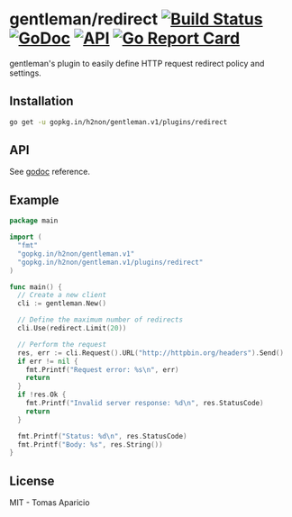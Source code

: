 # gentleman/redirect [![Build Status](https://travis-ci.org/h2non/gentleman.png)](https://travis-ci.org/h2non/gentleman) [![GoDoc](https://godoc.org/github.com/h2non/gentleman?status.svg)](https://godoc.org/github.com/h2non/gentleman) [![API](https://img.shields.io/badge/status-stable-green.svg?style=flat)](https://godoc.org/github.com/h2non/gentleman) [![Go Report Card](https://goreportcard.com/badge/github.com/h2non/gentleman)](https://goreportcard.com/report/github.com/h2non/gentleman)

gentleman's plugin to easily define HTTP request redirect policy and settings.

## Installation

```bash
go get -u gopkg.in/h2non/gentleman.v1/plugins/redirect
```

## API

See [godoc](https://godoc.org/github.com/h2non/gentleman) reference.

## Example

```go
package main

import (
  "fmt"
  "gopkg.in/h2non/gentleman.v1"
  "gopkg.in/h2non/gentleman.v1/plugins/redirect"
)

func main() {
  // Create a new client
  cli := gentleman.New()

  // Define the maximum number of redirects
  cli.Use(redirect.Limit(20))

  // Perform the request
  res, err := cli.Request().URL("http://httpbin.org/headers").Send()
  if err != nil {
    fmt.Printf("Request error: %s\n", err)
    return
  }
  if !res.Ok {
    fmt.Printf("Invalid server response: %d\n", res.StatusCode)
    return
  }

  fmt.Printf("Status: %d\n", res.StatusCode)
  fmt.Printf("Body: %s", res.String())
}
```

## License

MIT - Tomas Aparicio
